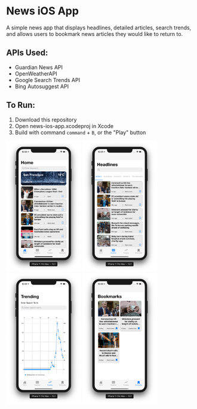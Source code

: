 # News iOS App
A simple news app that displays headlines, detailed articles, search trends, and allows users to bookmark news articles they would like to return to.

## APIs Used:
* Guardian News API
* OpenWeatherAPI
* Google Search Trends API
* Bing Autosuggest API

## To Run:
1. Download this repository
1. Open news-ios-app.xcodeproj in Xcode
1. Build with command `command` + `B`, or the "Play" button

<p float="left">
	<img src="/images/homepage.png" alt="homepage" width="200"/>
	<img src="/images/headlines.png" alt="headlines" width="200"/>
	<img src="/images/trend.png" alt="trending searches" width="200"/>
	<img src="/images/bookmarks.png" alt="bookmarks" width="200"/>
</p>
